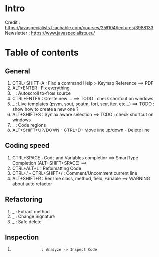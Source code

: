 # Intro
Credit : https://javaspecialists.teachable.com/courses/256104/lectures/3988133
Newsletter : https://www.javaspecialists.eu/

# Table of contents
## General
1.  CTRL+SHIFT+A                : Find a command
    Help > Keymap Reference ==> PDF
2.  ALT+ENTER                   : Fix everything
3.  _                           : Autoscroll to-from source
4.  CTRL+ENTER                  : Create new ...
    ==> TODO : check shortcut on windows
5.  _                           : Live templates (psvm, sout, soutm, fori, serr, iter, etc...)
    ==> TODO : show how to create a new one ?
6.  ALT+SHIFT+S                 : Syntax aware selection
    ==> TODO : check shortcut on windows
7.  _                           : Code regions
8.  ALT+SHIFT+UP/DOWN - CTRL+D  : Move line up/down - Delete line

## Coding speed
1.  CTRL+SPACE                  : Code and Variables completion ==> SmartType Completion (ALT+SHIFT+SPACE)
    ==> 
2.  CTRL+ALT+L                  : Reformatting Code
3.  CTRL+/ - CTRL+SHIFT+/       : Comment/Uncomment current line
4.  ALT+SHIFT+R                 : Rename class, method, field, variable
    ==> WARNING about auto refactor

## Refactoring
1.  _               : Extract method
2.  _               : Change Signature
3.  _               : Safe delete

## Inspection
1.                  : Analyze -> Inspect Code
